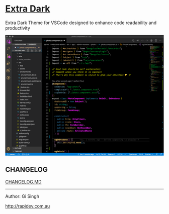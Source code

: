 # [Extra Dark](https://marketplace.visualstudio.com/items?itemName=gi.extra-dark)

Extra Dark Theme for VSCode designed to enhance code readability and productivity

![screenshot](https://raw.githubusercontent.com/kwalski/extra-dark/master/screenshot.png)

## CHANGELOG

[CHANGELOG.MD](https://github.com/kwalski/extra-dark/raw/master/CHANGELOG.md)

---

Author: Gi Singh

http://rapidev.com.au
